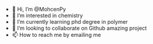 - 👋 Hi, I’m @MohcenPy
- 👀 I’m interested in chemistry
- 🌱 I’m currently learning phd degree in polymer
- 💞️ I’m looking to collaborate on Github amazing project
- 📫 How to reach me by emailing me

<!---
MohcenPy/MohcenPy is a ✨ special ✨ repository because its `README.md` (this file) appears on your GitHub profile.
You can click the Preview link to take a look at your changes.
--->
